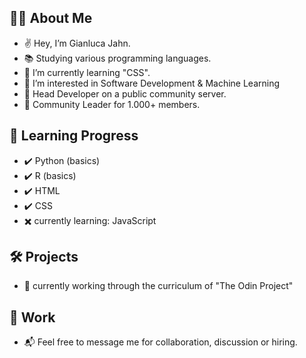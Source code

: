 ## 👨‍💻 About Me #

- ✌️  Hey, I’m Gianluca Jahn.
- 📚 Studying various programming languages.
- 🌱 I’m currently learning "CSS".
- 🏹 I’m interested in Software Development & Machine Learning
- 🧬 Head Developer on a public community server. 
- 🎤 Community Leader for 1.000+ members.

## 🎯 Learning Progress #

- ✔️ Python (basics)
- ✔️ R (basics)
- ✔️ HTML
- ✔️ CSS
- ✖️ currently learning: JavaScript 

## 🛠 Projects #

- 🔧 currently working through the curriculum of "The Odin Project"

## 💼 Work #

- 📬 Feel free to message me for collaboration, discussion or hiring.

<!---
gianlucajahn/gianlucajahn is a ✨ special ✨ repository because its `README.md` (this file) appears on your GitHub profile.
You can click the Preview link to take a look at your changes.
--->
